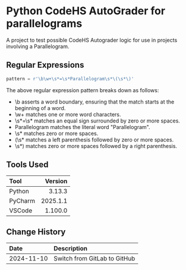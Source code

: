 # Python CodeHS AutoGrader for parallelograms
A project to test possible CodeHS Autograder logic for use in projects involving a Parallelogram.

## Regular Expressions
```python
pattern = r'\b\w+\s*=\s*Parallelogram\s*\(\s*\)'
```
The above regular expression pattern breaks down as follows:

*    \b asserts a word boundary, ensuring that the match starts at the beginning of a word.
*    \w+ matches one or more word characters.
*    \s*=\s* matches an equal sign surrounded by zero or more spaces.
*    Parallelogram matches the literal word "Parallelogram".
*    \s* matches zero or more spaces.
*    \(\s* matches a left parenthesis followed by zero or more spaces.
*    \s*\) matches zero or more spaces followed by a right parenthesis.
## Tools Used

| Tool     |  Version |
|:---------|---------:|
| Python   |   3.13.3 |
| PyCharm  | 2025.1.1 |
| VSCode   |  1.100.0 |

## Change History

| Date       | Description                  |
|:-----------|:-----------------------------|
| 2024-11-10 | Switch from GitLab to GitHub |

